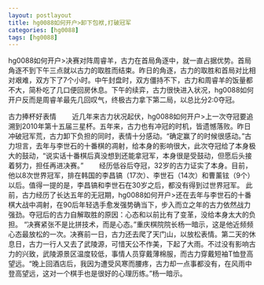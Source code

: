 ```yaml
---
layout: postlayout
title: hg0088如何开户>卸下包袱,打破冠军
categories: [hg0088]
tags: [hg0088]
---
```



hg0088如何开户>决赛对阵周睿羊，古力在首局角逐中，就一直占据优势。首局角逐不到下午三点就以古力的取胜而结束。昨日的角逐，古力的取胜和首局对比相对艰难，双方下了7个小时。中午封盘时，双方僵持不下，古力和周睿羊的饭量都不大，简朴吃了几口便回房休息。下午的续弈，古力很快进入状况，hg0088如何开户反而是周睿羊最先几回叹气，终极古力拿下第二局，以总比分2:0夺冠。

古力捧杯好表情
　　近几年来古力状况起伏，hg0088如何开户>上一次夺冠要追溯到2010年第十五届三星杯。五年来，古力也有冲冠的时机，皆遗憾落败。昨日冲破冠军荒，古力卸下负担的同时，表情十分感动。“确定赢了的时候很感动。”古力坦言，去年与李世石的十番棋的凋射，给本身的影响很大，此次夺冠给了本身极大的鼓动，“说实话十番棋后真没想到还能拿冠军，本身很是受鼓动，但愿后头接着努力，担任再进决赛。”
　　经历低谷后夺冠，32岁的古力证实了本身。目前，他以8次世界冠军，排在韩国的李昌镐（17次）、李世石（14次）和曹薰铉（9个）以后。值得一提的是，李昌镐和李世石在30岁之后，都没有得到过世界冠军。
  此前，古力经历了长达五年的无冠期，hg0088如何开户>还在去年与李世石的十番棋大战中凋射，在90后年轻选手愈发强势确当下，步入而立之年的古力依然战力强劲。夺冠后的古力自解取胜的原因：心态和以前比有了变革，没给本身太大的负担。
 “决赛紧张不是比拼技术，而是心态。”重庆棋院院长杨一暗示，这是他近频频心态最放松的一次。决赛前一日，古力还去爬了天门山，以放松表情。第二天的休息日，古力一行人又去了武陵源，可惜天公不作美，下起了大雨。不过没有影响古力的兴致，武陵源景区温度较低，事情人员穿戴薄棉服，而古力穿戴短袖T恤登高望远。“晚上回酒店后，我因为遭受风寒而腰疼，古力却一点事都没有，在风雨中登高望远，这对一个棋手也是很好的心理历练。”杨一暗示。